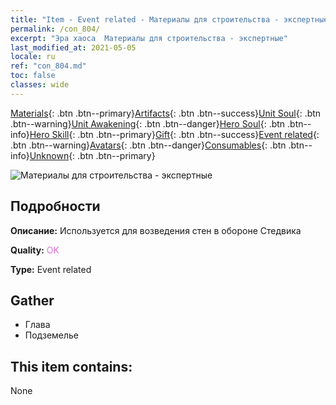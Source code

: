 ```yaml
---
title: "Item - Event related - Материалы для строительства - экспертные"
permalink: /con_804/
excerpt: "Эра хаоса  Материалы для строительства - экспертные"
last_modified_at: 2021-05-05
locale: ru
ref: "con_804.md"
toc: false
classes: wide
---
```

 [Materials](/ItemsRU/){: .btn .btn--primary}[Artifacts](/ItemsRU/Artifacts/){: .btn .btn--success}[Unit Soul](/ItemsRU/UnitSoul/){: .btn .btn--warning}[Unit Awakening](/ItemsRU/UnitAwakening/){: .btn .btn--danger}[Hero Soul](/ItemsRU/HeroSoul/){: .btn .btn--info}[Hero Skill](/ItemsRU/HeroSkill/){: .btn .btn--primary}[Gift](/ItemsRU/Gift/){: .btn .btn--success}[Event related](/ItemsRU/Events/){: .btn .btn--warning}[Avatars](/ItemsRU/Avatars/){: .btn .btn--danger}[Consumables](/ItemsRU/Consumables/){: .btn .btn--info}[Unknown](/ItemsRU/Unknown/){: .btn .btn--primary}

 ![Материалы для строительства - экспертные](/images/t/i_3062.png)

## Подробности
 **Описание:** Используется для возведения стен в обороне Стедвика

 **Quality:** <span style="color: #DA70D6">OK</span>

 **Type:** Event related

## Gather

*    Глава 
*    Подземелье 

## This item contains:

  None

